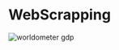 # WebScrapping

![worldometer gdp](https://user-images.githubusercontent.com/61301712/83687530-e2279880-a5b9-11ea-98d6-832614e461da.PNG)
